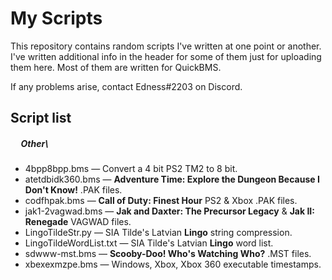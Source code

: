 # My Scripts
This repository contains random scripts I've written at one point or another.  I've written additional info in the header for some of them just for uploading them here.  Most of them are written for QuickBMS.

If any problems arise, contact Edness#2203 on Discord.

## Script list
##### &nbsp;&nbsp;&nbsp;&nbsp; Other\
- 4bpp8bpp.bms &mdash; Convert a 4 bit PS2 TM2 to 8 bit.
- atetdbidk360.bms &mdash; **Adventure Time: Explore the Dungeon Because I Don't Know!** .PAK files.
- codfhpak.bms &mdash; **Call of Duty: Finest Hour** PS2 & Xbox .PAK files.
- jak1-2vagwad.bms &mdash; **Jak and Daxter: The Precursor Legacy** & **Jak II: Renegade** VAGWAD files.
- LingoTildeStr.py &mdash; SIA Tilde's Latvian **Lingo** string compression.
- LingoTildeWordList.txt &mdash; SIA Tilde's Latvian **Lingo** word list.
- sdwww-mst.bms &mdash; **Scooby-Doo! Who's Watching Who?** .MST files.
- xbexexmzpe.bms &mdash; Windows, Xbox, Xbox 360 executable timestamps.
